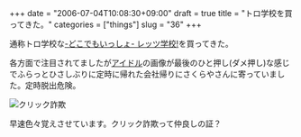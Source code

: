 +++
date = "2006-07-04T10:08:30+09:00"
draft = true
title = "トロ学校を買ってきた。"
categories = ["things"]
slug = "36"
+++

通称トロ学校な<a href="http://www.jp.playstation.com/software/title/ucjs10039.html">-どこでもいっしょ- レッツ学校!</a>を買ってきた。

各方面で注目されてましたが<a href="http://www.fastwave.gr.jp/diarysrv/misuzilla/200606c.html#20060625-1">アイドル</a>の画像が最後のひと押し(ダメ押し)な感じでふらっとひさしぶりに定時に帰れた会社帰りにさくらやさんに寄っていました。定時脱出危険。

<img id="image35" src="/images/2006/07/D1000003.thumbnail.JPG" alt="クリック詐欺" />

早速色々覚えさせています。クリック詐欺って仲良しの証？
